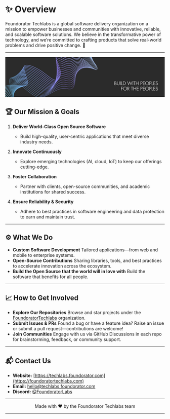 # ✨ Overview

Foundorator Techlabs is a global software delivery organization on a mission to empower businesses and communities with innovative, reliable, and scalable software solutions. We believe in the transformative power of technology, and we’re committed to crafting products that solve real-world problems and drive positive change. 🚀

---
![banner](./../tl_banner.jpg)
## 🏆 Our Mission & Goals

1. **Deliver World-Class Open Source Software**

   * Build high-quality, user-centric applications that meet diverse industry needs.
2. **Innovate Continuously**

   * Explore emerging technologies (AI, cloud, IoT) to keep our offerings cutting-edge.
3. **Foster Collaboration**

   * Partner with clients, open-source communities, and academic institutions for shared success.
4. **Ensure Reliability & Security**

   * Adhere to best practices in software engineering and data protection to earn and maintain trust.

---

## ⚙️ What We Do

* **Custom Software Development**
  Tailored applications—from web and mobile to enterprise systems.
* **Open-Source Contributions**
  Sharing libraries, tools, and best practices to accelerate innovation across the ecosystem.
* **Build the Open Source that the world will in love with**
  Build the software that benefits for all people.

---

## 📈 How to Get Involved

* **Explore Our Repositories**
  Browse and star projects under the [FoundoratorTechlabs](https://github.com/FoundoratorTechlabs) organization.
* **Submit Issues & PRs**
  Found a bug or have a feature idea? Raise an issue or submit a pull request—contributions are welcome!
* **Join Communities**
  Engage with us via GitHub Discussions in each repo for brainstorming, feedback, or community support.

---

## 📬 Contact Us

* **Website:** [https://techlabs.foundorator.com](https://foundoratortechlabs.com)
* **Email:** [hello@techlabs.foundorator.com](mailto:hello@foundoratortechlabs.com)
* **Discord:** [@FoundoratorLabs](https://discord.gg/bts5GHPyfv)

---

<p align="center">Made with ❤️ by the Foundorator Techlabs team</p>

---
